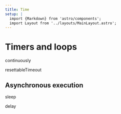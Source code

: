 ```yaml
---
title: Time
setup: |
  import {Markdown} from 'astro/components';
  import Layout from '../layouts/MainLayout.astro';
---
```


# Timers and loops

continuously

resettableTimeout


## Asynchronous execution

sleep

delay

